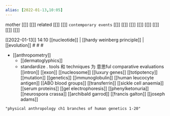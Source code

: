 ```yaml
---
alias: [2022-01-13,10:05]
---
```

 mother [[]] [[]]
 related [[]] [[]]
 `contemporary events` [[]] [[]] [[]] [[]] [[]] [[]] [[]] [[]]

[[2022-01-13]] 14:10 [[nucleotide]] | [[hardy weinberg principle]] | [[evolution]] # # #
- [[anthropometry]]
	- [[dermatoglyphics]]
	- standardize . tools 和 techniques 为 意思ful comparative evaluations
[[intron]] [[exon]] [[nucleosome]] [[luxury genes]] [[totipotency]] [[mutation]] [[genetics]] [[immunoglobulin]] [[human leucocyte antigen]] [[ABO blood groups]] [[transferrin]] [[sickle cell anaemia]] [[serum proteins]] [[gel electrophoresis]] [[phenylketonuria]] [[neurospora crassa]] [[archibald garrod]] [[francis galton]] [[joseph adams]]

```query 2022-01-14 11:23
"physical anthropology ch1 branches of human genetics 1-20"
```
